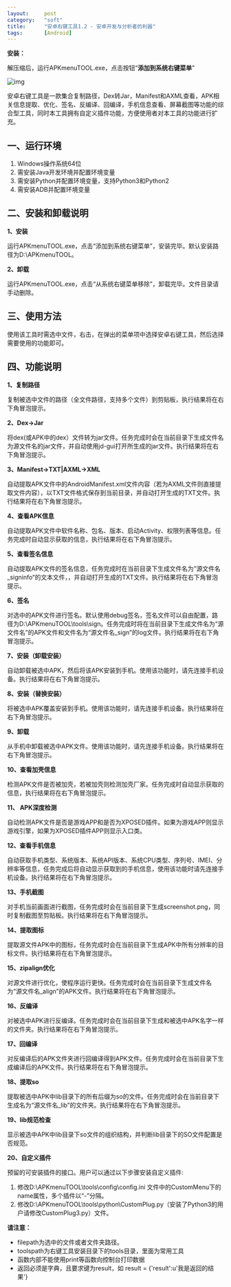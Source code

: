 ```yaml
---
layout:		post
category:	"soft"
title:		"安卓右键工具1.2 - 安卓开发与分析者的利器"
tags:		[Android]
---
```




**安装：**

解压缩后，运行APKmenuTOOL.exe，点击按钮“**添加到系统右键菜单**”

![img](https://imgconvert.csdnimg.cn/aHR0cHM6Ly9ub3RlLnlvdWRhby5jb20veXdzL3B1YmxpYy9yZXNvdXJjZS9mM2U0MWM4YTk4ZmUwOTdlZWE5OGE0YWIyMmQ0NGNhNC94bWxub3RlLzU0OTlENjYzQzYyNDQ5NjBCMkVBODg2Q0IyNEMyMEVCLzY1OTYx?x-oss-process=image/format,png)

 安卓右键工具是一款集合复制路径，Dex转Jar，Manifest和AXML查看，APK相关信息提取、优化、签名、反编译、回编译，手机信息查看、屏幕截图等功能的综合型工具，同时本工具拥有自定义插件功能，方便使用者对本工具的功能进行扩充。

 

 

## **一、运行环境**

1. Windows操作系统64位
2. 需安装Java开发环境并配置环境变量
3. 需安装Python并配置环境变量，支持Python3和Python2
4. 需安装ADB并配置环境变量

 

 

## **二、安装和卸载说明**

 

**1、安装**

运行APKmenuTOOL.exe，点击“添加到系统右键菜单”，安装完毕。默认安装路径为D:\APKmenuTOOL。

 

**2、卸载**

运行APKmenuTOOL.exe，点击“从系统右键菜单移除”，卸载完毕。文件目录请手动删除。

 

 

## **三、使用方法**

使用该工具时需选中文件，右击，在弹出的菜单项中选择安卓右键工具，然后选择需要使用的功能即可。

 

 

## **四、功能说明**

 

**1、复制路径**

复制被选中文件的路径（全文件路径，支持多个文件）到剪贴板，执行结果将在右下角冒泡提示。

 

**2、Dex->Jar**

将dex(或APK中的dex）文件转为jar文件。任务完成时会在当前目录下生成文件名为源文件名的jar文件，并自动使用jd-gui打开所生成的jar文件。执行结果将在右下角冒泡提示。

 

**3、Manifest->TXT|AXML->XML**

自动提取APK文件中的AndroidManifest.xml文件内容（若为AXML文件则直接提取文件内容），以TXT文件格式保存到当前目录，并自动打开生成的TXT文件。执行结果将在右下角冒泡提示。

 

**4、查看APK信息**

自动提取APK文件中软件名称、包名、版本、启动Activity、权限列表等信息。任务完成时自动显示获取的信息，执行结果将在右下角冒泡提示。

 

**5、查看签名信息**

自动提取APK文件的签名信息，任务完成时在当前目录下生成文件名为”源文件名_signinfo“的文本文件，，并自动打开生成的TXT文件。执行结果将在右下角冒泡提示。

 

**6、签名**

对选中的APK文件进行签名。默认使用debug签名，签名文件可以自由配置，路径为D:\APKmenuTOOL\tools\sign。任务完成时将在当前目录下生成文件名为“源文件名”的APK文件和文件名为“源文件名_sign”的log文件。执行结果将在右下角冒泡提示。

 

**7、安装（卸载安装）**

自动卸载被选中APK，然后将该APK安装到手机。使用该功能时，请先连接手机设备。执行结果将在右下角冒泡提示。

 

**8、安装（替换安装）**

将被选中APK覆盖安装到手机。使用该功能时，请先连接手机设备。执行结果将在右下角冒泡提示。

 

**9、卸载**

从手机中卸载被选中APK文件。使用该功能时，请先连接手机设备。执行结果将在右下角冒泡提示。

 

**10、查看加壳信息**

检测APK文件是否被加壳，若被加壳则检测加壳厂家。任务完成时自动显示获取的信息，执行结果将在右下角冒泡提示。

 

**11、 APK深度检测**

自动检测APK文件是否是游戏APP和是否为XPOSED插件。如果为游戏APP则显示游戏引擎，如果为XPOSED插件APP则显示入口类。

 

**12、查看手机信息**

自动获取手机类型、系统版本、系统API版本、系统CPU类型、序列号、IMEI、分辨率等信息，任务完成后将自动显示获取到的手机信息，使用该功能时请先连接手机设备。执行结果将在右下角冒泡提示。

 

**13、手机截图**

对手机当前画面进行截图，任务完成时会在当前目录下生成screenshot.png，同时复制截图至剪贴板。执行结果将在右下角冒泡提示。

 

**14、提取图标**

提取源文件APK中的图标，任务完成时会在当前目录下生成APK中所有分辨率的目标文件。执行结果将在右下角冒泡提示。

 

**15、zipalign优化**

对源文件进行优化，使程序运行更快。任务完成时会在当前目录下生成文件名为“源文件名_align”的APK文件。执行结果将在右下角冒泡提示。

 

**16、反编译**

对被选中APK进行反编译。任务完成时会在当前目录下生成和被选中APK名字一样的文件夹。执行结果将在右下角冒泡提示。

 

**17、回编译**

对反编译后的APK文件夹进行回编译得到APK文件。任务完成时会在当前目录下生成编译后的APK文件。执行结果将在右下角冒泡提示。

 

**18、提取so**

提取被选中APK中lib目录下的所有后缀为so的文件。任务完成时会在当前目录下生成名为“源文件名_lib”的文件夹。执行结果将在右下角冒泡提示。

 

**19、lib规范检查**

显示被选中APK中lib目录下so文件的组织结构，并判断lib目录下的SO文件配置是否规范。

 

**20、自定义插件**

预留的可安装插件的接口。用户可以通过以下步骤安装自定义插件:

1. 修改D:\APKmenuTOOL\tools\config\config.ini 文件中的CustomMenu下的name属性，多个插件以“-”分隔。
2. 修改D:\APKmenuTOOL\tools\python\CustomPlug.py（安装了Python3的用户请修改CustomPlug3.py）文件。

 

**请注意：**

- filepath为选中的文件或者文件夹路径。
- toolspath为右键工具安装目录下的tools目录，里面为常用工具
- 函数内部不能使用print等函数向控制台打印数据
- 返回必须是字典，且要求键为result，如 result = {'result':u'我是返回的结果'}

 



